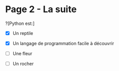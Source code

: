 # Page 2 - La suite

?[Python est:]
-[x] Un reptile
-[x] Un langage de programmation facile à découvrir
-[ ] Une fleur
-[ ] Un rocher


